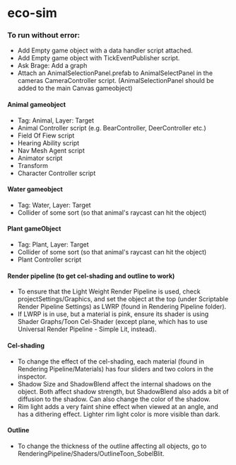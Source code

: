 # eco-sim

### To run without error:
- Add Empty game object with a data handler script attached.
- Add Empty game object with TickEventPublisher script.
- Ask Brage: Add a graph
- Attach an AnimalSelectionPanel.prefab to AnimalSelectPanel in the cameras CameraController script. (AnimalSelectionPanel should be added to the main Canvas gameobject)

#### Animal gameobject
* Tag: Animal, Layer: Target
* Animal Controller script (e.g. BearController, DeerController etc.)
* Field Of Fiew script
* Hearing Ability script
* Nav Mesh Agent script
* Animator script
* Transform
* Character Controller script

#### Water gameobject
* Tag: Water, Layer: Target
* Collider of some sort (so that animal's raycast can hit the object)

#### Plant gameObject
* Tag: Plant, Layer: Target
* Collider of some sort (so that animal's raycast can hit the object)
* Plant Controller script

#### Render pipeline (to get cel-shading and outline to work)
* To ensure that the Light Weight Render Pipeline is used, check projectSettings/Graphics, and set the object at the top (under Scriptable Render Pipeline Settings) as LWRP (found in Rendering Pipeline folder).
* If LWRP is in use, but a material is pink, ensure its shader is using Shader Graphs/Toon Cel-Shader (except plane, which has to use Universal Render Pipeline - Simple Lit, instead).

#### Cel-shading
* To change the effect of the cel-shading, each material (found in Rendering Pipeline/Materials) has four sliders and two colors in the inspector. 
* Shadow Size and ShadowBlend affect the internal shadows on the object. Both affect shadow strength, but ShadowBlend also adds a bit of diffusion to the shadow. Can also change the color of the shadow.
* Rim light adds a very faint shine effect when viewed at an angle, and has a dithering effect. Lighter rim light color is more visible than dark.

#### Outline
* To change the thickness of the outline affecting all objects, go to RenderingPipeline/Shaders/OutlineToon_SobelBlit.
